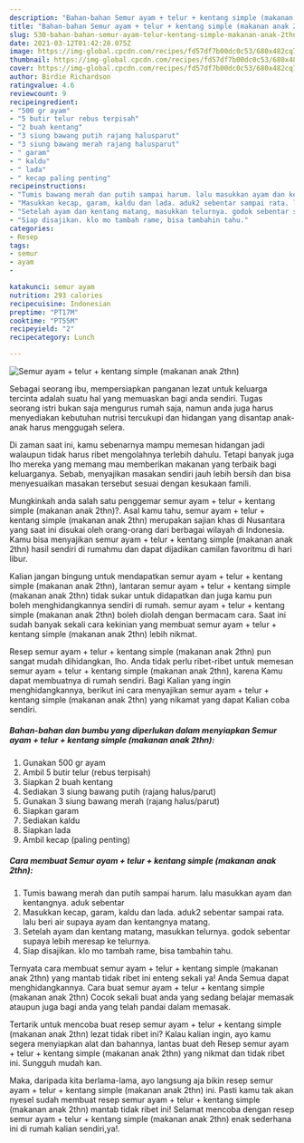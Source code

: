 ```yaml
---
description: "Bahan-bahan Semur ayam + telur + kentang simple (makanan anak 2thn) Sederhana Untuk Jualan"
title: "Bahan-bahan Semur ayam + telur + kentang simple (makanan anak 2thn) Sederhana Untuk Jualan"
slug: 530-bahan-bahan-semur-ayam-telur-kentang-simple-makanan-anak-2thn-sederhana-untuk-jualan
date: 2021-03-12T01:42:28.075Z
image: https://img-global.cpcdn.com/recipes/fd57df7b00dc0c53/680x482cq70/semur-ayam-telur-kentang-simple-makanan-anak-2thn-foto-resep-utama.jpg
thumbnail: https://img-global.cpcdn.com/recipes/fd57df7b00dc0c53/680x482cq70/semur-ayam-telur-kentang-simple-makanan-anak-2thn-foto-resep-utama.jpg
cover: https://img-global.cpcdn.com/recipes/fd57df7b00dc0c53/680x482cq70/semur-ayam-telur-kentang-simple-makanan-anak-2thn-foto-resep-utama.jpg
author: Birdie Richardson
ratingvalue: 4.6
reviewcount: 9
recipeingredient:
- "500 gr ayam"
- "5 butir telur rebus terpisah"
- "2 buah kentang"
- "3 siung bawang putih rajang halusparut"
- "3 siung bawang merah rajang halusparut"
- " garam"
- " kaldu"
- " lada"
- " kecap paling penting"
recipeinstructions:
- "Tumis bawang merah dan putih sampai harum. lalu masukkan ayam dan kentangnya. aduk sebentar"
- "Masukkan kecap, garam, kaldu dan lada. aduk2 sebentar sampai rata. lalu beri air supaya ayam dan kentangnya matang."
- "Setelah ayam dan kentang matang, masukkan telurnya. godok sebentar supaya lebih meresap ke telurnya."
- "Siap disajikan. klo mo tambah rame, bisa tambahin tahu."
categories:
- Resep
tags:
- semur
- ayam
- 

katakunci: semur ayam  
nutrition: 293 calories
recipecuisine: Indonesian
preptime: "PT17M"
cooktime: "PT55M"
recipeyield: "2"
recipecategory: Lunch

---
```



![Semur ayam + telur + kentang simple (makanan anak 2thn)](https://img-global.cpcdn.com/recipes/fd57df7b00dc0c53/680x482cq70/semur-ayam-telur-kentang-simple-makanan-anak-2thn-foto-resep-utama.jpg)

Sebagai seorang ibu, mempersiapkan panganan lezat untuk keluarga tercinta adalah suatu hal yang memuaskan bagi anda sendiri. Tugas seorang istri bukan saja mengurus rumah saja, namun anda juga harus menyediakan kebutuhan nutrisi tercukupi dan hidangan yang disantap anak-anak harus menggugah selera.

Di zaman  saat ini, kamu sebenarnya mampu memesan hidangan jadi walaupun tidak harus ribet mengolahnya terlebih dahulu. Tetapi banyak juga lho mereka yang memang mau memberikan makanan yang terbaik bagi keluarganya. Sebab, menyajikan masakan sendiri jauh lebih bersih dan bisa menyesuaikan masakan tersebut sesuai dengan kesukaan famili. 



Mungkinkah anda salah satu penggemar semur ayam + telur + kentang simple (makanan anak 2thn)?. Asal kamu tahu, semur ayam + telur + kentang simple (makanan anak 2thn) merupakan sajian khas di Nusantara yang saat ini disukai oleh orang-orang dari berbagai wilayah di Indonesia. Kamu bisa menyajikan semur ayam + telur + kentang simple (makanan anak 2thn) hasil sendiri di rumahmu dan dapat dijadikan camilan favoritmu di hari libur.

Kalian jangan bingung untuk mendapatkan semur ayam + telur + kentang simple (makanan anak 2thn), lantaran semur ayam + telur + kentang simple (makanan anak 2thn) tidak sukar untuk didapatkan dan juga kamu pun boleh menghidangkannya sendiri di rumah. semur ayam + telur + kentang simple (makanan anak 2thn) boleh diolah dengan bermacam cara. Saat ini sudah banyak sekali cara kekinian yang membuat semur ayam + telur + kentang simple (makanan anak 2thn) lebih nikmat.

Resep semur ayam + telur + kentang simple (makanan anak 2thn) pun sangat mudah dihidangkan, lho. Anda tidak perlu ribet-ribet untuk memesan semur ayam + telur + kentang simple (makanan anak 2thn), karena Kamu dapat membuatnya di rumah sendiri. Bagi Kalian yang ingin menghidangkannya, berikut ini cara menyajikan semur ayam + telur + kentang simple (makanan anak 2thn) yang nikamat yang dapat Kalian coba sendiri.

<!--inarticleads1-->

##### Bahan-bahan dan bumbu yang diperlukan dalam menyiapkan Semur ayam + telur + kentang simple (makanan anak 2thn):

1. Gunakan 500 gr ayam
1. Ambil 5 butir telur (rebus terpisah)
1. Siapkan 2 buah kentang
1. Sediakan 3 siung bawang putih (rajang halus/parut)
1. Gunakan 3 siung bawang merah (rajang halus/parut)
1. Siapkan  garam
1. Sediakan  kaldu
1. Siapkan  lada
1. Ambil  kecap (paling penting)




<!--inarticleads2-->

##### Cara membuat Semur ayam + telur + kentang simple (makanan anak 2thn):

1. Tumis bawang merah dan putih sampai harum. lalu masukkan ayam dan kentangnya. aduk sebentar
1. Masukkan kecap, garam, kaldu dan lada. aduk2 sebentar sampai rata. lalu beri air supaya ayam dan kentangnya matang.
1. Setelah ayam dan kentang matang, masukkan telurnya. godok sebentar supaya lebih meresap ke telurnya.
1. Siap disajikan. klo mo tambah rame, bisa tambahin tahu.




Ternyata cara membuat semur ayam + telur + kentang simple (makanan anak 2thn) yang mantab tidak ribet ini enteng sekali ya! Anda Semua dapat menghidangkannya. Cara buat semur ayam + telur + kentang simple (makanan anak 2thn) Cocok sekali buat anda yang sedang belajar memasak ataupun juga bagi anda yang telah pandai dalam memasak.

Tertarik untuk mencoba buat resep semur ayam + telur + kentang simple (makanan anak 2thn) lezat tidak ribet ini? Kalau kalian ingin, ayo kamu segera menyiapkan alat dan bahannya, lantas buat deh Resep semur ayam + telur + kentang simple (makanan anak 2thn) yang nikmat dan tidak ribet ini. Sungguh mudah kan. 

Maka, daripada kita berlama-lama, ayo langsung aja bikin resep semur ayam + telur + kentang simple (makanan anak 2thn) ini. Pasti kamu tak akan nyesel sudah membuat resep semur ayam + telur + kentang simple (makanan anak 2thn) mantab tidak ribet ini! Selamat mencoba dengan resep semur ayam + telur + kentang simple (makanan anak 2thn) enak sederhana ini di rumah kalian sendiri,ya!.

